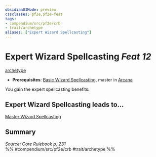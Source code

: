 ```yaml
---
obsidianUIMode: preview
cssclasses: pf2e,pf2e-feat
tags:
- compendium/src/pf2e/crb
- trait/archetype
aliases: ["Expert Wizard Spellcasting"]
---
```

# Expert Wizard Spellcasting  *Feat 12*  
[archetype](rules/traits/archetype.md "Archetype Feat Trait")  

- **Prerequisites**: [Basic Wizard Spellcasting](compendium/feats/basic-wizard-spellcasting.md), master in [Arcana](compendium/skills.md#Arcana)

You gain the expert spellcasting benefits.

## Expert Wizard Spellcasting leads to...

[Master Wizard Spellcasting](compendium/feats/master-wizard-spellcasting.md)

## Summary

*Source: Core Rulebook p. 231*  
%% #compendium/src/pf2e/crb #trait/archetype %%